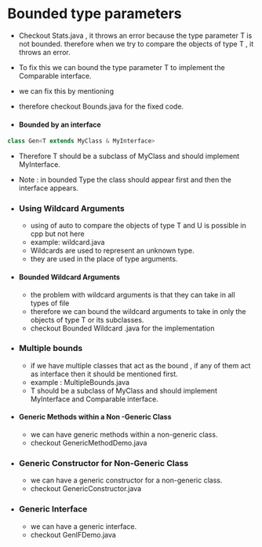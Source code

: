# Bounded type parameters

- Checkout Stats.java , it throws an error because the type parameter T is not bounded. therefore when we try to compare the objects of type T , it throws an error. 
- To fix this we can bound the type parameter T to implement the Comparable interface.
- we can fix this by mentioning <T extends superclass> 
- therefore checkout Bounds.java for the fixed code.

- #### Bounded by an interface
```java
class Gen<T extends MyClass & MyInterface>
```
- Therefore T should be a subclass of MyClass and should implement MyInterface.
- Note : in bounded Type the class should appear first and then the interface appears. 


- ### Using Wildcard Arguments 
    - using of auto to compare the objects of type T and U is possible in cpp but not here
    - example: wildcard.java
    - Wildcards are used to represent an unknown type.
    - they are used in the place of type arguments.

- #### Bounded Wildcard Arguments
    - the problem with wildcard arguments is that they can take in all types of file 
    - therefore we can bound the wildcard arguments to take in only the objects of type T or its subclasses.
    - checkout Bounded Wildcard .java for the implementation 


- ### Multiple bounds 
    - if we have multiple classes that act as the bound , if any of them act as interface then it should be mentioned first.
    - example : MultipleBounds.java
    - T should be a subclass of MyClass and should implement MyInterface and Comparable interface.

- #### Generic Methods within a Non -Generic Class
    - we can have generic methods within a non-generic class.
    - checkout GenericMethodDemo.java 


- ### Generic Constructor for Non-Generic Class
    - we can have a generic constructor for a non-generic class.
    - checkout GenericConstructor.java


- ### Generic Interface 
    - we can have a generic interface.
    - checkout GenIFDemo.java